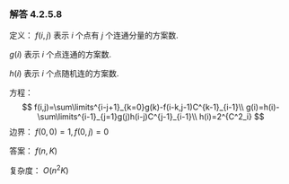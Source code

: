 ### 解答 4.2.5.8

定义： $f(i,j)$ 表示 $i$ 个点有 $j$ 个连通分量的方案数.

$g(i)$ 表示 $i$ 个点连通的方案数.

$h(i)$ 表示 $i$ 个点随机连的方案数.

方程：
$$
f(i,j)=\sum\limits^{i-j+1}_{k=0}g(k)-f(i-k,j-1)C^{k-1}_{i-1}\\
g(i)=h(i)-\sum\limits^{i-1}_{j=1}g(j)h(i-j)C^{j-1}_{i-1}\\
h(i)=2^{C^2_i}
$$
边界： $f(0,0)=1,f(0,j)=0$

答案： $f(n,K)$

复杂度： $O(n^2K)$